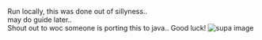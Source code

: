 Run locally, this was done out of sillyness..  
may do guide later..  
Shout out to woc someone is porting this to java.. Good luck!
![supa image](https://i.ibb.co/VxknmxX/image-1.png)
